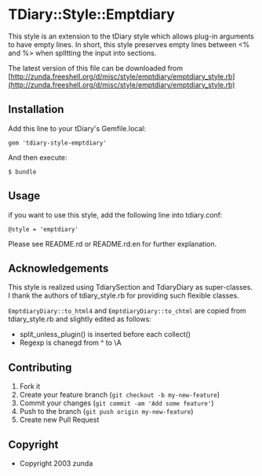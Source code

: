 # TDiary::Style::Emptdiary

This style is an extension to the tDiary style which allows plug-in arguments to have empty lines. In short, this style preserves empty lines between <% and %> when splltting the input into sections.

The latest version of this file can be downloaded from [http://zunda.freeshell.org/d/misc/style/emptdiary/emptdiary_style.rb](http://zunda.freeshell.org/d/misc/style/emptdiary/emptdiary_style.rb)

## Installation

Add this line to your tDiary's Gemfile.local:

    gem 'tdiary-style-emptdiary'

And then execute:

    $ bundle

## Usage

if you want to use this style, add the following line into tdiary.conf:

    @style = 'emptdiary'

Please see  README.rd or README.rd.en for further explanation.

## Acknowledgements

This style is realized using TdiarySection and TdiaryDiary as super-classes. I thank the authors of tdiary\_style.rb for providing such flexible classes.

```EmptdiaryDiary::to_html4``` and ```EmptdiaryDiary::to_chtml``` are copied from tdiary_style.rb and slightly edited as follows:

 * split_unless_plugin() is inserted before each collect()
 * Regexp is chanegd from ^ to \A

## Contributing

1. Fork it
2. Create your feature branch (`git checkout -b my-new-feature`)
3. Commit your changes (`git commit -am 'Add some feature'`)
4. Push to the branch (`git push origin my-new-feature`)
5. Create new Pull Request

## Copyright

 * Copyright 2003 zunda <zunda at freeshell.org>
